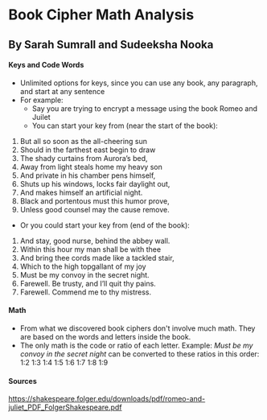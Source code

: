 # Book Cipher Math Analysis
## By Sarah Sumrall and Sudeeksha Nooka

#### Keys and Code Words
* Unlimited options for keys, since you can use any book, any paragraph, and start at any sentence 
* For example:
  * Say you are trying to encrypt a message using the book Romeo and Juilet
  * You can start your key from (near the start of the book):
1. But all so soon as the all-cheering sun
2. Should in the farthest east begin to draw
3. The shady curtains from Aurora’s bed,
4. Away from light steals home my heavy son
5. And private in his chamber pens himself,
6. Shuts up his windows, locks fair daylight out,
7. And makes himself an artificial night.
8. Black and portentous must this humor prove,
9. Unless good counsel may the cause remove.
  * Or you could start your key from (end of the book): 
1. And stay, good nurse, behind the abbey wall.
2. Within this hour my man shall be with thee
3. And bring thee cords made like a tackled stair,
4. Which to the high topgallant of my joy
5. Must be my convoy in the secret night.
6. Farewell. Be trusty, and I’ll quit thy pains.
7. Farewell. Commend me to thy mistress.

#### Math 
* From what we discovered book ciphers don't involve much math. They are based on the words and letters inside the book. 
* The only math is the code or ratio of each letter. 
Example: *Must be my convoy in the secret night* can be converted to these ratios in this order: 1:2 1:3 1:4 1:5 1:6 1:7 1:8 1:9

#### Sources
https://shakespeare.folger.edu/downloads/pdf/romeo-and-juliet_PDF_FolgerShakespeare.pdf 
